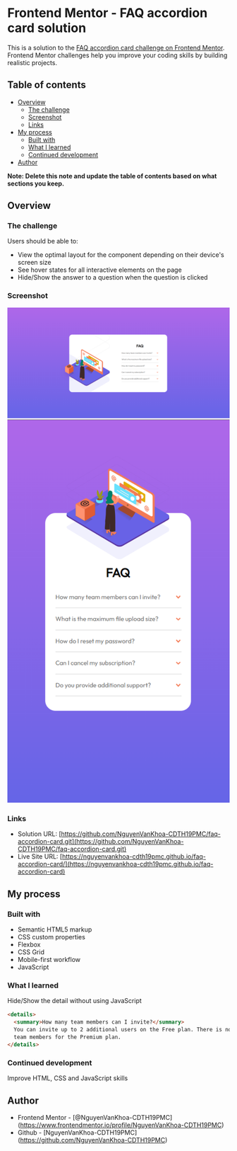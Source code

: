 # Frontend Mentor - FAQ accordion card solution

This is a solution to the [FAQ accordion card challenge on Frontend Mentor](https://www.frontendmentor.io/challenges/faq-accordion-card-XlyjD0Oam). Frontend Mentor challenges help you improve your coding skills by building realistic projects.

## Table of contents

- [Overview](#overview)
  - [The challenge](#the-challenge)
  - [Screenshot](#screenshot)
  - [Links](#links)
- [My process](#my-process)
  - [Built with](#built-with)
  - [What I learned](#what-i-learned)
  - [Continued development](#continued-development)
- [Author](#author)

**Note: Delete this note and update the table of contents based on what sections you keep.**

## Overview

### The challenge

Users should be able to:

- View the optimal layout for the component depending on their device's screen size
- See hover states for all interactive elements on the page
- Hide/Show the answer to a question when the question is clicked

### Screenshot

![image screenshot](./screenshots/screenshot-desktop.png)
![image screenshot](./screenshots/screenshot-mobile.png)

### Links

- Solution URL: [https://github.com/NguyenVanKhoa-CDTH19PMC/faq-accordion-card.git](https://github.com/NguyenVanKhoa-CDTH19PMC/faq-accordion-card.git)
- Live Site URL: [https://nguyenvankhoa-cdth19pmc.github.io/faq-accordion-card/](https://nguyenvankhoa-cdth19pmc.github.io/faq-accordion-card)

## My process

### Built with

- Semantic HTML5 markup
- CSS custom properties
- Flexbox
- CSS Grid
- Mobile-first workflow
- JavaScript

### What I learned

Hide/Show the detail without using JavaScript

```html
<details>
  <summary>How many team members can I invite?</summary>
  You can invite up to 2 additional users on the Free plan. There is no limit on
  team members for the Premium plan.
</details>
```

### Continued development

Improve HTML, CSS and JavaScript skills

## Author

- Frontend Mentor - [@NguyenVanKhoa-CDTH19PMC] (https://www.frontendmentor.io/profile/NguyenVanKhoa-CDTH19PMC)
- Github - [NguyenVanKhoa-CDTH19PMC] (https://github.com/NguyenVanKhoa-CDTH19PMC)
